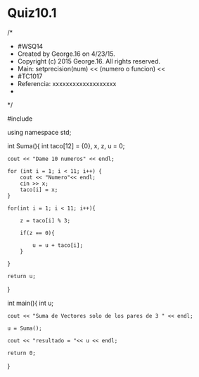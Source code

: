 # Quiz10.1



/*
 *  #WSQ14
 *  Created by George.16 on 4/23/15.
 *  Copyright (c) 2015 George.16. All rights reserved.
 *  Main: setprecision(num) << (numero o funcion) <<
 *  #TC1017
 *  Referencia: xxxxxxxxxxxxxxxxxxx
 *
 */

#include <iostream>

using namespace std;

int Suma(){
    int taco[12] = {0}, x, z, u = 0;
    
    cout << "Dame 10 numeros" << endl;
    
    for (int i = 1; i < 11; i++) {
        cout << "Numero"<< endl;
        cin >> x;
        taco[i] = x;
    }
    
    for(int i = 1; i < 11; i++){
        
        z = taco[i] % 3;
        
        if(z == 0){
            
            u = u + taco[i];
        }
        
    }
    
    return u;
}


int main(){
    int u;
    
    cout << "Suma de Vectores solo de los pares de 3 " << endl;
    
    u = Suma();
    
    cout << "resultado = "<< u << endl;
    
    return 0;
}
